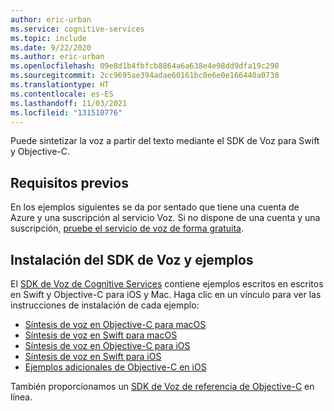 ```yaml
---
author: eric-urban
ms.service: cognitive-services
ms.topic: include
ms.date: 9/22/2020
ms.author: eric-urban
ms.openlocfilehash: 09e8d1b4fbfcb8864a6a638e4e98dd9dfa19c290
ms.sourcegitcommit: 2cc9695ae394adae60161bc0e6e0e166440a0730
ms.translationtype: HT
ms.contentlocale: es-ES
ms.lasthandoff: 11/03/2021
ms.locfileid: "131510776"
---
```

Puede sintetizar la voz a partir del texto mediante el SDK de Voz para Swift y Objective-C.

## <a name="prerequisites"></a>Requisitos previos

En los ejemplos siguientes se da por sentado que tiene una cuenta de Azure y una suscripción al servicio Voz. Si no dispone de una cuenta y una suscripción, [pruebe el servicio de voz de forma gratuita](../../../overview.md#try-the-speech-service-for-free).

## <a name="install-speech-sdk-and-samples"></a>Instalación del SDK de Voz y ejemplos

El [SDK de Voz de Cognitive Services](https://github.com/Azure-Samples/cognitive-services-speech-sdk) contiene ejemplos escritos en escritos en Swift y Objective-C para iOS y Mac. Haga clic en un vínculo para ver las instrucciones de instalación de cada ejemplo:

* [Síntesis de voz en Objective-C para macOS](https://github.com/Azure-Samples/cognitive-services-speech-sdk/tree/master/quickstart/objectivec/macos/text-to-speech)
* [Síntesis de voz en Swift para macOS](https://github.com/Azure-Samples/cognitive-services-speech-sdk/tree/master/quickstart/swift/macos/text-to-speech)
* [Síntesis de voz en Objective-C para iOS](https://github.com/Azure-Samples/cognitive-services-speech-sdk/tree/master/quickstart/objectivec/ios/text-to-speech)
* [Síntesis de voz en Swift para iOS](https://github.com/Azure-Samples/cognitive-services-speech-sdk/tree/master/quickstart/swift/ios/text-to-speech)
* [Ejemplos adicionales de Objective-C en iOS](https://github.com/Azure-Samples/cognitive-services-speech-sdk/tree/master/samples/objective-c/ios)

También proporcionamos un [SDK de Voz de referencia de Objective-C](/objectivec/cognitive-services/speech/) en línea.

